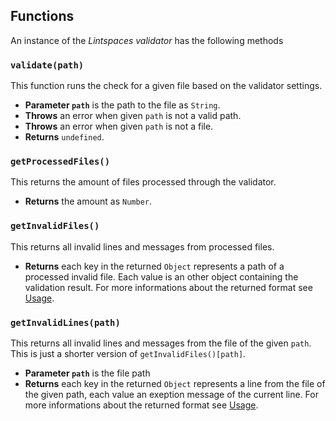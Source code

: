 ## Functions

An instance of the _Lintspaces validator_ has the following methods

### `validate(path)`

This function runs the check for a given file based on the validator settings.

- **Parameter `path`** is the path to the file as `String`.
- **Throws** an error when given `path` is not a valid path.
- **Throws** an error when given `path` is not a file.
- **Returns** `undefined`.

### `getProcessedFiles()`

This returns the amount of files processed through the validator.

- **Returns** the amount as `Number`.

### `getInvalidFiles()`

This returns all invalid lines and messages from processed files.

- **Returns** each key in the returned `Object` represents a path of a
  processed invalid file. Each value is an other object containing the validation
  result. For more informations about the returned format see [Usage](#usage).

### `getInvalidLines(path)`

This returns all invalid lines and messages from the file of the given
`path`. This is just a shorter version of `getInvalidFiles()[path]`.

- **Parameter `path`** is the file path
- **Returns** each key in the returned `Object` represents a line from the
  file of the given path, each value an exeption message of the current line. For
  more informations about the returned format see [Usage](#usage).
